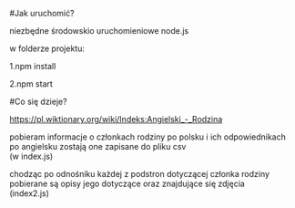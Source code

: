 #Jak uruchomić?

niezbędne środowskio uruchomieniowe node.js

w folderze projektu:

1.npm install

2.npm start

#Co się dzieje?

https://pl.wiktionary.org/wiki/Indeks:Angielski_-_Rodzina

pobieram informacje o członkach rodziny po polsku i ich odpowiednikach po angielsku
zostają one zapisane do pliku csv<br />
(w index.js)

chodząc po odnośniku każdej z podstron dotyczącej członka rodziny pobierane są 
opisy jego dotyczące oraz znajdujące się zdjęcia<br />
(index2.js)